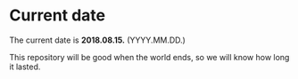 # Current date

The current date is **2018.08.15.** (YYYY.MM.DD.)

This repository will be good when the world ends, so we will know how long it lasted.